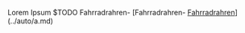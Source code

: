 Lorem Ipsum
$TODO Fahrradrahren- [Fahrradrahren- [Fahrradrahren](../../ToDo/auto/d.md)](../auto/a.md)